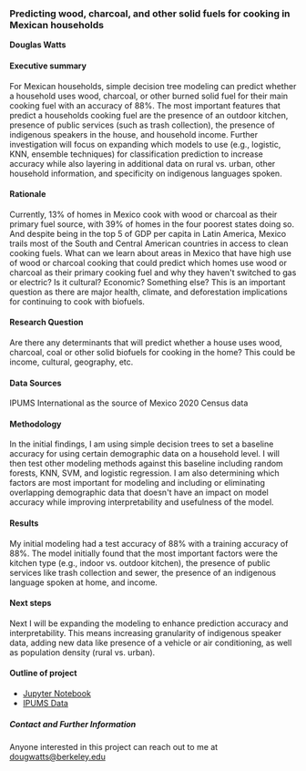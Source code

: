 ### Predicting wood, charcoal, and other solid fuels for cooking in Mexican households

**Douglas Watts**

#### Executive summary
For Mexican households, simple decision tree modeling can predict whether a household uses wood, charcoal, or other burned solid fuel for their main cooking fuel with an accuracy of 88%. The most important features that predict a households cooking fuel are the presence of an outdoor kitchen, presence of public services (such as trash collection), the presence of indigenous speakers in the house, and household income. Further investigation will focus on expanding which models to use (e.g., logistic, KNN, ensemble techniques) for classification prediction to increase accuracy while also layering in additional data on rural vs. urban, other household information, and specificity on indigenous languages spoken.

#### Rationale
Currently, 13% of homes in Mexico cook with wood or charcoal as their primary fuel source, with 39% of homes in the four poorest states doing so. And despite being in the top 5 of GDP per capita in Latin America, Mexico trails most of the South and Central American countries in access to clean cooking fuels. What can we learn about areas in Mexico that have high use of wood or charcoal cooking that could predict which homes use wood or charcoal as their primary cooking fuel and why they haven't switched to gas or electric? Is it cultural? Economic? Something else? This is an important question as there are major health, climate, and deforestation implications for continuing to cook with biofuels.

#### Research Question
Are there any determinants that will predict whether a house uses wood, charcoal, coal or other solid biofuels for cooking in the home? This could be income, cultural, geography, etc.

#### Data Sources
IPUMS International as the source of Mexico 2020 Census data

#### Methodology
In the initial findings, I am using simple decision trees to set a baseline accuracy for using certain demographic data on a household level. I will then test other modeling methods against this baseline including random forests, KNN, SVM, and logistic regression. I am also determining which factors are most important for modeling and including or eliminating overlapping demographic data that doesn't have an impact on model accuracy while improving interpretability and usefulness of the model.

#### Results
My initial modeling had a test accuracy of 88% with a training accuracy of 88%. The model initially found that the most important factors were the kitchen type (e.g., indoor vs. outdoor kitchen), the presence of public services like trash collection and sewer, the presence of an indigenous language spoken at home, and income.

#### Next steps
Next I will be expanding the modeling to enhance prediction accuracy and interpretability. This means increasing granularity of indigenous speaker data, adding new data like presence of a vehicle or air conditioning, as well as population density (rural vs. urban).

#### Outline of project

- [Jupyter Notebook](https://github.com/Dougw888/BerkeleyAIMLCapstone/blob/main/Capstone_v2.ipynb)
- [IPUMS Data](https://github.com/Dougw888/BerkeleyAIMLCapstone/blob/main/Data/ipumsi_00003.csv.gz)
  
##### Contact and Further Information
Anyone interested in this project can reach out to me at dougwatts@berkeley.edu
